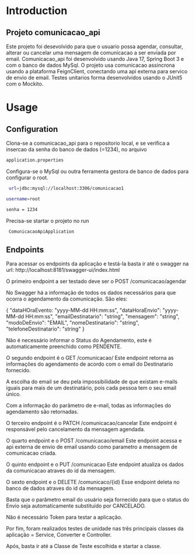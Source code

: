 # Introduction
## Projeto comunicacao_api
Este projeto foi desevolvido para que o usuario possa agendar, consultar, alterar ou cancelar uma mensagem de comunicacao a ser enviada por email. 
Comunicacao_api foi desenvolvido usando Java 17, Spring Boot 3 e com o banco de dados MySql. O projeto usa comunicacao assincrona usando a plataforma FeignClient, conectando uma api externa para servico de envio de email.
Testes unitarios forma desenvolvidos usando o JUnit5 com o Mockito.


# Usage
## Configuration
Clona-se a comunicacao_api para o repositorio local, e se verifica a insercao da senha do banco de dados (=1234),
no arquivo 
```bash
application.properties
```

Configura-se o  MySql ou outra ferramenta gestora de banco de dados para configurar o root.

```bash
 url=jdbc:mysql://localhost:3306/comunicacao1

username=root

senha = 1234
```
Precisa-se startar o projeto no run 

```bash
 ComunicacaoApiApplication
```
## Endpoints

Para acessar os endpoints da aplicação e testá-la basta ir até o swagger na url: http://localhost:8181/swagger-ui/index.html 

O primeiro endpoint a ser testado deve ser o POST /comunicacao/agendar

No Swagger há a informação de todos os dados necessários para que ocorra o agendamento da comunicação. São eles:

{ "dataHOraEvento: "yyyy-MM-dd HH:mm:ss", "dataHoraEnvio": "yyyy-MM-dd HH:mm:ss", "emailDestinatario": "string", "mensagem": "string", "modoDeEnvio": "EMAIL", "nomeDestinatario": "string", "telefoneDestinatario": "string" }

Não é necessário informar o Status do Agendamento, este é automaticamente preenchido como PENDENTE.

O segundo endpoint é o GET /comunicacao/
Este endpoint retorna as informações do agendamento de acordo com o email do Destinatario fornecido.

A escolha do email se deu pela impossibilidade de que existam e-mails iguais para mais de um destinatário, pois cada pessoa tem o seu email único.

Com a informação do parâmetro de e-mail, todas as informações do agendamento são retornadas.

O terceiro endpoint é o PATCH /comunicacao/cancelar
Este endpoint é responsável pelo cancelamento da mensagem agendada.

O quarto endpoint e o POST /comunicacao/email
Este endpoint acessa e api externa de envio de email usando como parametro a mensagem de comunicacao criada.

O quinto endpoint e o PUT /comunicacao
Este endpoint atualiza os dados da comunicacao atraves do id da mensagem.

O sexto endpoint e o DELETE /comunicaco/{id}
Esse endpoint deleta no banco de dados atraves do id da mensagem. 

Basta que o parâmetro email do usuário seja fornecido para que o status do Envio seja automaticamente substituído por CANCELADO.

Não é necessário Token para testar a aplicação.

Por fim, foram realizados testes de unidade nas três principais classes da aplicação = Service, Converter e Controller.

Após, basta ir até a Classe de Teste escolhida e startar a classe.
